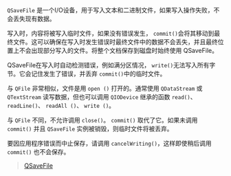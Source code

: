 `QSaveFile` 是一个I/O设备，用于写入文本和二进制文件，如果写入操作失败，不会丢失现有数据。

写入时，内容将被写入临时文件，如果没有错误发生， `commit()`会将其移动到最终文件。这可以确保在写入时发生错误时最终文件中的数据不会丢失，并且最终位置上不会出现部分写入的文件。将整个文档保存到磁盘时始终使用 QSaveFile。

QSaveFile在写入时自动检测错误，例如满分区情况， `write()`无法写入所有字节。它会记住发生了错误，并丢弃 `commit()`中的临时文件。

与 `QFile` 非常相似，文件是用 ` open () ` 打开的。通常使用 `QDataStream` 或 `QTextStream` 读写数据，但也可以调用 `QIODevice` 继承的函数 `read()`、 `readLine()`、 ` readAll () `、 ` write () `。

与 `QFile` 不同，不允许调用 `close()`。 `commit()` 取代了它。如果未调用 `commit()` 并且 `QSaveFile` 实例被销毁，则临时文件将被丢弃。

要因应用程序错误而中止保存，请调用 `cancelWriting()`，这样即使稍后调用 `commit()` 也不会保存。

> [QSaveFile](https://runebook.dev/zh/docs/qt/qsavefile)